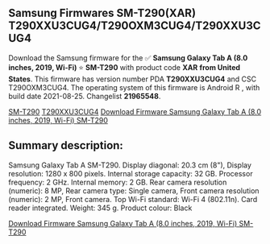 <h2>Samsung Firmwares SM-T290(XAR) T290XXU3CUG4/T290OXM3CUG4/T290XXU3CUG4</h2>
Download the Samsung firmware for the ✅ <strong>Samsung Galaxy Tab A (8.0 inches, 2019, Wi-Fi) </strong> ⭐ <strong>SM-T290</strong> with product code <strong>XAR</strong> <strong> from United States</strong>. This firmware has version number PDA <strong>T290XXU3CUG4</strong> and CSC T290OXM3CUG4. The operating system of this firmware is Android R , with build date 2021-08-25. Changelist <strong>21965548</strong>.


[SM-T290](https://samfirm.shop/samsung/model/SM-T290)
[T290XXU3CUG4](https://samfirm.shop/samsung/pda/T290XXU3CUG4)
[Download Firmware Samsung Galaxy Tab A (8.0 inches, 2019, Wi-Fi) SM-T290](https://samfirm.shop/samsung/firmware/452699)
<h2>Summary description:</h2>
<p>Samsung Galaxy Tab A SM-T290. Display diagonal: 20.3 cm (8"), Display resolution: 1280 x 800 pixels. Internal storage capacity: 32 GB. Processor frequency: 2 GHz. Internal memory: 2 GB. Rear camera resolution (numeric): 8 MP, Rear camera type: Single camera, Front camera resolution (numeric): 2 MP, Front camera. Top Wi-Fi standard: Wi-Fi 4 (802.11n). Card reader integrated. Weight: 345 g. Product colour: Black</p>


[Download Firmware Samsung Galaxy Tab A (8.0 inches, 2019, Wi-Fi) SM-T290](https://samfirm.shop/samsung/firmware/452699)
